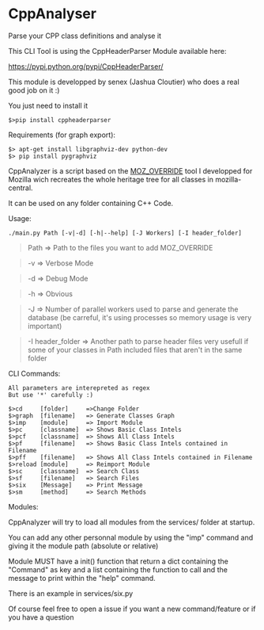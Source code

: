 CppAnalyser
===========

Parse your CPP class definitions and analyse it

This CLI Tool is using the CppHeaderParser Module available here:

https://pypi.python.org/pypi/CppHeaderParser/

This module is developped by senex (Jashua Cloutier) who does a real good job on it :)

You just need to install it
```
$>pip install cppheaderparser
```

Requirements (for graph export):
```
$> apt-get install libgraphviz-dev python-dev
$> pip install pygraphviz
```

CppAnalyzer is a script based on the [MOZ_OVERRIDE](https://github.com/Sixdsn/MOZ_OVERRIDE) tool
I developped for Mozilla wich recreates the whole heritage tree for all classes in mozilla-central.

It can be used on any folder containing C++ Code.

Usage:

`./main.py Path [-v|-d] [-h|--help] [-J Workers] [-I header_folder]`

> Path		  => Path to the files you want to add MOZ_OVERRIDE

> -v 		  => Verbose Mode

> -d 		  => Debug Mode

> -h		  => Obvious

> -J      => Number of parallel workers used to parse and generate the database (be carreful, it's using processes so memory usage is very important)

> -I header_folder  => Another path to parse header files very usefull if some of your classes in Path included files that aren't in the same folder


CLI Commands:

```
All parameters are interepreted as regex
But use '*' carefully :)

$>cd	 [folder]     =>Change Folder
$>graph	 [filename]   => Generate Classes Graph
$>imp	 [module]     => Import Module
$>pc	 [classname]  => Shows Basic Class Intels
$>pcf	 [classname]  => Shows All Class Intels
$>pf	 [filename]   => Shows Basic Class Intels contained in Filename
$>pff	 [filename]   => Shows All Class Intels contained in Filename
$>reload [module]     => Reimport Module
$>sc	 [classname]  => Search Class
$>sf	 [filename]   => Search Files
$>six	 [Message]    => Print Message
$>sm	 [method]     => Search Methods
```

Modules:

CppAnalyzer will try to load all modules from the services/ folder at startup.

You can add any other personnal module by using the "imp" command and giving it the module path (absolute or relative)

Module MUST have a init() function that return a dict containing the "Command" as key and a list containing the function to call and the message to print within the "help" command.

There is an example in services/six.py


Of course feel free to open a issue if you want a new command/feature or if you have a question
